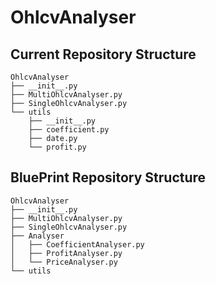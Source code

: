 # OhlcvAnalyser

## Current Repository Structure

```
OhlcvAnalyser
├── __init__.py
├── MultiOhlcvAnalyser.py
├── SingleOhlcvAnalyser.py
└── utils
    ├── __init__.py
    ├── coefficient.py
    ├── date.py
    └── profit.py
```

## BluePrint Repository Structure

```
OhlcvAnalyser
├── __init__.py
├── MultiOhlcvAnalyser.py
├── SingleOhlcvAnalyser.py
├── Analyser
│   ├── CoefficientAnalyser.py
│   ├── ProfitAnalyser.py
│   └── PriceAnalyser.py
└── utils
```